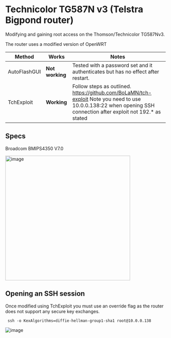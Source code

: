 # Technicolor TG587N v3 (Telstra Bigpond router)
Modifying and gaining root access on the Thomson/Technicolor TG587Nv3.

The router uses a modified version of OpenWRT

| Method | Works | Notes |
|--|--|--|
|AutoFlashGUI | **Not working** |  Tested with a password set and it authenticates but has no effect after restart.|
TchExploit | **Working** | Follow steps as outlined. https://github.com/BoLaMN/tch-exploit Note you need to use 10.0.0.138:22 when opening SSH connection after exploit not 192.* as stated |

## Specs

Broadcom BMIPS4350 V7.0

<img width="392" alt="image" src="https://github.com/94alexmm/tg587nv3/assets/15701642/55b850f9-6f76-4d76-b53e-da8be4da2fbc">

## Opening an SSH session
Once modified using TchExploit you must use an override flag as the router does not support any secure key exchanges.

```
 ssh -o KexAlgorithms=diffie-hellman-group1-sha1 root@10.0.0.138
```

![image](https://github.com/94alexmm/tg587nv3/assets/15701642/29c1156d-2de1-4996-8d3a-72528b53bc53)

